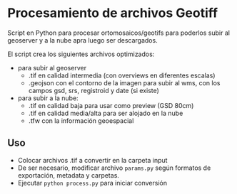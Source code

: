 # Procesamiento de archivos Geotiff
Script en Python para procesar ortomosaicos/geotifs para poderlos subir al geoserver y a la nube apra luego ser descargados.

El script crea los siguientes archivos optimizados:
- para subir al geoserver
    - .tif en calidad intermedia (con overviews en diferentes escalas)
    - .geojson con el contorno de la imagen para subir al wms, con los campos gsd, srs, registroid y date (si existe)
- para subir a la nube:
    - .tif en calidad baja para usar como preview (GSD 80cm)
    - .tif en calidad media/alta para ser alojado en la nube
    - .tfw con la información geoespacial

## Uso
- Colocar archivos .tif a convertir en la carpeta input
- De ser necesario, modificar archivo `params.py` según formatos de exportación, metadata y carpetas.
- Ejecutar `python process.py` para iniciar conversión
